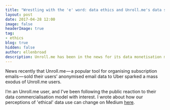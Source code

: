 ```yaml
---
title: "Wrestling with the 'e' word: data ethics and Unroll.me's data selling woes"
layout: post
date: 2017-04-28 12:00
image: false
headerImage: true
tag:
- ethics
blog: true
hidden: false
author: ellenbroad
description: Unroll.me has been in the news for its data monetisation model. What constitutes 'ethical' use of data? How might public opinion change?
---
```


News recently that Unroll.me — a popular tool for organising subscription emails — sold their users’ anonymised email data to Uber sparked a mass exodus of Unroll.me users.

I’m an Unroll.me user, and I’ve been following the public reaction to their data commercialisation model with interest. I wrote about how our perceptions of 'ethical' data use can change on Medium [here](https://medium.com/@ellenbroad/wrestling-with-the-e-word-data-ethics-and-unroll-me-s-data-selling-woes-1a4307d212c6).
